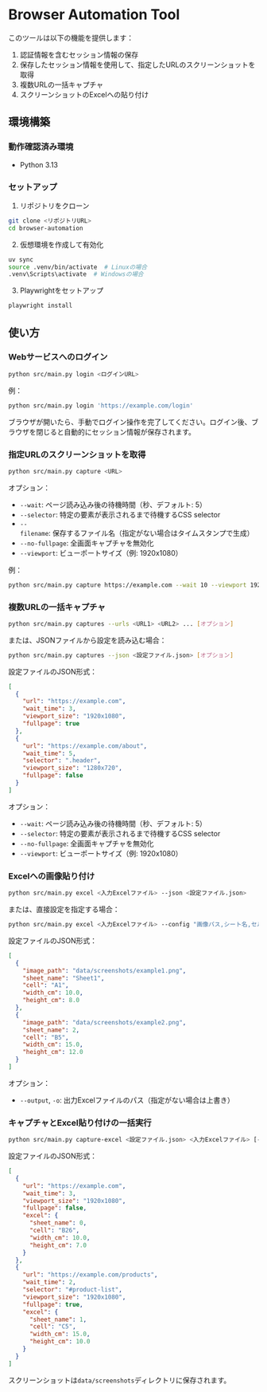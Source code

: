 # Browser Automation Tool

このツールは以下の機能を提供します：

1. 認証情報を含むセッション情報の保存
2. 保存したセッション情報を使用して、指定したURLのスクリーンショットを取得
3. 複数URLの一括キャプチャ
4. スクリーンショットのExcelへの貼り付け

## 環境構築

### 動作確認済み環境

- Python 3.13

### セットアップ

1. リポジトリをクローン

```bash
git clone <リポジトリURL>
cd browser-automation
```

2. 仮想環境を作成して有効化

```bash
uv sync
source .venv/bin/activate  # Linuxの場合
.venv\Scripts\activate  # Windowsの場合
```

3. Playwrightをセットアップ

```bash
playwright install
```

## 使い方

### Webサービスへのログイン

```bash
python src/main.py login <ログインURL>
```

例：

```bash
python src/main.py login 'https://example.com/login'
```

ブラウザが開いたら、手動でログイン操作を完了してください。ログイン後、ブラウザを閉じると自動的にセッション情報が保存されます。

### 指定URLのスクリーンショットを取得

```bash
python src/main.py capture <URL>
```

オプション：
- `--wait`: ページ読み込み後の待機時間（秒、デフォルト: 5）
- `--selector`: 特定の要素が表示されるまで待機するCSS selector
- `--filename`: 保存するファイル名（指定がない場合はタイムスタンプで生成）
- `--no-fullpage`: 全画面キャプチャを無効化
- `--viewport`: ビューポートサイズ（例: 1920x1080）

例：

```bash
python src/main.py capture https://example.com --wait 10 --viewport 1920x1080
```

### 複数URLの一括キャプチャ

```bash
python src/main.py captures --urls <URL1> <URL2> ... [オプション]
```

または、JSONファイルから設定を読み込む場合：

```bash
python src/main.py captures --json <設定ファイル.json> [オプション]
```

設定ファイルのJSON形式：
```json
[
  {
    "url": "https://example.com",
    "wait_time": 3,
    "viewport_size": "1920x1080",
    "fullpage": true
  },
  {
    "url": "https://example.com/about",
    "wait_time": 5,
    "selector": ".header",
    "viewport_size": "1280x720",
    "fullpage": false
  }
]
```

オプション：
- `--wait`: ページ読み込み後の待機時間（秒、デフォルト: 5）
- `--selector`: 特定の要素が表示されるまで待機するCSS selector
- `--no-fullpage`: 全画面キャプチャを無効化
- `--viewport`: ビューポートサイズ（例: 1920x1080）

### Excelへの画像貼り付け

```bash
python src/main.py excel <入力Excelファイル> --json <設定ファイル.json>
```

または、直接設定を指定する場合：

```bash
python src/main.py excel <入力Excelファイル> --config "画像パス,シート名,セル,幅cm,高さcm"
```

設定ファイルのJSON形式：
```json
[
  {
    "image_path": "data/screenshots/example1.png",
    "sheet_name": "Sheet1",
    "cell": "A1",
    "width_cm": 10.0,
    "height_cm": 8.0
  },
  {
    "image_path": "data/screenshots/example2.png",
    "sheet_name": 2,
    "cell": "B5",
    "width_cm": 15.0,
    "height_cm": 12.0
  }
]
```

オプション：
- `--output`, `-o`: 出力Excelファイルのパス（指定がない場合は上書き）

### キャプチャとExcel貼り付けの一括実行

```bash
python src/main.py capture-excel <設定ファイル.json> <入力Excelファイル> [--output <出力Excelファイル>]
```

設定ファイルのJSON形式：
```json
[
  {
    "url": "https://example.com",
    "wait_time": 3,
    "viewport_size": "1920x1080",
    "fullpage": false,
    "excel": {
      "sheet_name": 0,
      "cell": "B26",
      "width_cm": 10.0,
      "height_cm": 7.0
    }
  },
  {
    "url": "https://example.com/products",
    "wait_time": 2,
    "selector": "#product-list",
    "viewport_size": "1920x1080",
    "fullpage": true,
    "excel": {
      "sheet_name": 1,
      "cell": "C5",
      "width_cm": 15.0,
      "height_cm": 10.0
    }
  }
]
```

スクリーンショットは`data/screenshots`ディレクトリに保存されます。

